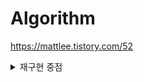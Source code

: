# Algorithm
https://mattlee.tistory.com/52

<details><summary>재구현 중점</summary><div markdown="1">
맞은 문제
1000 1001 1002 1003 1004 1005 1008 1009 1010 1011 1012 1015 1016 1018 1021 1026 1032 1037 1038 1049 1051 1057 1064 1065 1074 1075 1076 1083 1085 1094 1100 1110 1120 1138 1145 1149 1152 1157 1158 1159 1173 1174 1181 1182 1188 1193 1212 1213 1225 1237 1252 1254 1259 1260 1264 1267 1269 1271 1275 1292 1297 1300 1302 1309 1312 1316 1330 1342 1357 1365 1371 1373 1377 1402 1406 1408 1427 1434 1436 1449 1453 1475 1476 1516 1517 1541 1546 1547 1550 1564 1568 1592 1598 1620 1629 1644 1645 1672 1676 1699 1712 1718 1725 1748 1764 1766 1773 1777 1780 1789 1806 1834 1838 1849 1850 1874 1890 1911 1912 1915 1919 1920 1924 1927 1929 1931 1932 1934 1937 1958 1964 1965 1966 1977 1978 1987 1991 1992 2003 2004 2010 2023 2033 2042 2052 2083 2104 2108 2139 2145 2161 2163 2164 2167 2217 2231 2246 2252 2292 2293 2294 2309 2312 2331 2338 2355 2357 2399 2407 2417 2420 2438 2439 2440 2441 2442 2443 2444 2445 2446 2447 2448 2455 2460 2475 2476 2480 2485 2490 2493 2495 2503 2504 2506 2522 2523 2525 2530 2555 2556 2557 2558 2562 2563 2565 2566 2576 2577 2579 2581 2588 2592 2606 2608 2609 2675 2693 2702 2711 2720 2729 2738 2739 2740 2741 2742 2743 2744 2745 2747 2748 2749 2750 2751 2752 2753 2754 2775 2783 2789 2798 2804 2810 2812 2822 2824 2839 2845 2851 2857 2864 2869 2875 2884 2902 2903 2908 2909 2914 2920 2921 2935 2941 2942 2953 2959 2960 2961 2965 2979 2981 2985 2997 2998 3003 3009 3023 3028 3029 3034 3036 3040 3046 3047 3052 3053 3058 3059 3449 3460 3474 3613 3653 3986 4101 4150 4153 4344 4458 4470 4493 4613 4641 4673 4948 4949 4999 5026 5032 5063 5086 5212 5218 5337 5338 5339 5355 5361 5430 5522 5523 5524 5525 5532 5533 5543 5554 5555 5565 5566 5567 5573 5575 5576 5582 5585 5586 5596 5597 5598 5612 5618 5622 5639 5656 5671 5676 5717 5800 5893 5988 6064 6359 6376 6443 6549 6588 6591 6603 6749 7287 7489 7523 7567 7568 7572 7578 7790 7806 7894 8320 8370 8393 8437 8595 8741 8892 8958 9012 9020 9084 9085 9093 9095 9251 9252 9295 9316 9325 9375 9417 9461 9463 9465 9498 9507 9610 9613 9653 9654 9655 9663 9711 9713 9933 9935 9996 9999 10026 10039 10093 10101 10102 10156 10162 10170 10171 10172 10173 10174 10178 10179 10212 10214 10250 10409 10430 10451 10539 10569 10699 10707 10708 10718 10757 10768 10769 10773 10797 10798 10799 10807 10808 10809 10814 10815 10816 10817 10818 10820 10822 10823 10824 10825 10826 10827 10828 10833 10844 10845 10866 10867 10868 10869 10870 10871 10872 10886 10926 10942 10943 10949 10950 10951 10952 10953 10974 10984 10987 10988 10989 10990 10991 10992 10994 10995 10996 10997 10998 10999 11004 11005 11021 11022 11023 11024 11047 11048 11050 11051 11052 11053 11055 11066 11098 11104 11170 11179 11266 11279 11283 11286 11365 11382 11399 11400 11401 11403 11444 11478 11505 11506 11549 11557 11558 11568 11586 11648 11650 11651 11652 11653 11654 11655 11656 11687 11689 11718 11719 11720 11721 11722 11724 11725 11726 11727 11728 11729 11758 11816 11866 11931 11942 11943 11944 11945 11966 12015 12096 12738 12755 12790 12791 12846 12904 13015 13023 13136 13225 13226 13235 13277 13458 13752 13908 13977 14002 14405 14406 14443 14489 14490 14491 14501 14579 14581 14624 14645 14652 14656 14659 14681 14697 14719 14891 14918 14928 15000 15353 15439 15483 15501 15552 15596 15624 15641 15649 15650 15651 15652 15654 15655 15656 15657 15663 15664 15665 15666 15667 15680 15688 15727 15733 15740 15792 15802 15820 15829 15873 15890 15891 15894 15904 15913 15947 15962 15963 15964 15969 16134 16170 16212 16394 16395 16428 16430 16433 16472 16483 16503 16561 16673 16916 16953 17072 17103 17173 17174 17175 17176 17201 17202 17204 17206 17212 17293 17294 17295 17362 17363 17389 17478 17496 17497 17502 17504 17874 18108 18222 18245 18258 18406 18883 19621 19622 20001

